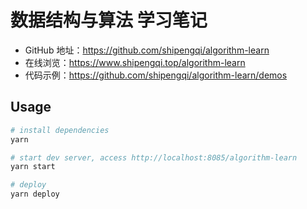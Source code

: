 # 数据结构与算法 学习笔记

- GitHub 地址：https://github.com/shipengqi/algorithm-learn
- 在线浏览：https://www.shipengqi.top/algorithm-learn
- 代码示例：https://github.com/shipengqi/algorithm-learn/demos

## Usage
```sh
# install dependencies
yarn

# start dev server, access http://localhost:8085/algorithm-learn
yarn start

# deploy
yarn deploy
```